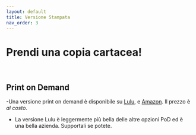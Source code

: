 ```yaml
---
layout: default
title: Versione Stampata
nav_order: 3
---
```


# Prendi una copia cartacea!

<br>

## Print on Demand
-Una versione print on demand è disponibile su [Lulu](https://www.lulu.com/shop/yochai-gal-and-cosmicorrery-and-jim-parkin-and-stefano-grassi/cairn-versione-italiana/paperback/product-zvw9j5.html), e [Amazon](https://www.amazon.it/dp/B09FS8D5Z2). Il prezzo è _al costo_.
- La versione Lulu è leggermente più bella delle altre opzioni PoD ed è una bella azienda. Supportali se potete.